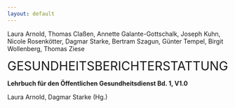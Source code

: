 ```yaml
---
layout: default
---
```

Laura Arnold, Thomas Claßen, Annette Galante-Gottschalk, Joseph Kuhn, Nicole Rosenkötter, Dagmar Starke, Bertram Szagun, Günter Tempel, Birgit Wollenberg, Thomas Ziese

<big style="font-size:2em;">GESUNDHEITSBERICHTERSTATTUNG</big>

**Lehrbuch für den Öffentlichen Gesundheitsdienst Bd. 1,  V1.0**

Laura Arnold, Dagmar Starke (Hg.)









